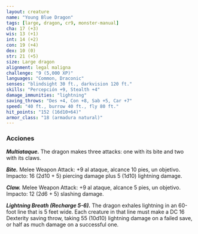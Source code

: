 ```yaml
---
layout: creature
name: "Young Blue Dragon"
tags: [large, dragon, cr9, monster-manual]
cha: 17 (+3)
wis: 13 (+1)
int: 14 (+2)
con: 19 (+4)
dex: 10 (0)
str: 21 (+5)
size: Large dragon
alignment: legal maligna
challenge: "9 (5,000 XP)"
languages: "Common, Draconic"
senses: "blindsight 30 ft., darkvision 120 ft."
skills: "Percepción +9, Stealth +4"
damage_immunities: "lightning"
saving_throws: "Des +4, Con +8, Sab +5, Car +7"
speed: "40 ft., burrow 40 ft., fly 80 ft."
hit_points: "152 (16d10+64)"
armor_class: "18 (armadura natural)"
---
```


### Acciones

***Multiataque.*** The dragon makes three attacks: one with its bite and two with its claws.

***Bite.*** Melee Weapon Attack: +9 al ataque, alcance 10 pies, un objetivo. Impacto: 16 (2d10 + 5) piercing damage plus 5 (1d10) lightning damage.

***Claw.*** Melee Weapon Attack: +9 al ataque, alcance 5 pies, un objetivo. Impacto: 12 (2d6 + 5) slashing damage.

***Lightning Breath (Recharge 5-6).*** The dragon exhales lightning in an 60-foot line that is 5 feet wide. Each creature in that line must make a DC 16 Dexterity saving throw, taking 55 (10d10) lightning damage on a failed save, or half as much damage on a successful one.